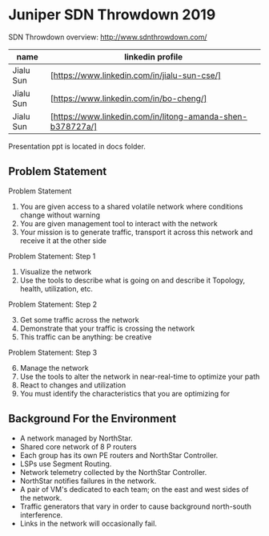 # Juniper SDN Throwdown 2019

SDN Throwdown overview: http://www.sdnthrowdown.com/

| name | linkedin profile |
| ------ | ------ |
| Jialu Sun | [https://www.linkedin.com/in/jialu-sun-cse/]|
| Jialu Sun | [https://www.linkedin.com/in/bo-cheng/]|
| Jialu Sun | [https://www.linkedin.com/in/litong-amanda-shen-b378727a/]|

Presentation ppt is located in docs folder.

## Problem Statement

Problem Statement
1. You are given access to a shared volatile network where
conditions change without warning
2.  You are given management tool to interact with the network
3.  Your mission is to generate traffic, transport it across this network and receive it at the other side

Problem Statement: Step 1

1.  Visualize the network
2.  Use the tools to describe what is going on and describe it
 Topology, health, utilization, etc.
 
Problem Statement: Step 2

3. Get some traffic across the network
4. Demonstrate that your traffic is crossing the network
5. This traffic can be anything: be creative

Problem Statement: Step 3

6. Manage the network
7. Use the tools to alter the network in near-real-time to optimize
your path
8. React to changes and utilization
9. You must identify the characteristics that you are optimizing
for

## Background For the Environment

- A network managed by NorthStar. 
- Shared core network of 8 P routers
- Each group has its own PE routers and NorthStar Controller. 
- LSPs use Segment Routing.
- Network telemetry collected by the NorthStar Controller.
- NorthStar notifies failures in the network.
- A pair of VM's dedicated to each team; on the east and west sides of the network.
- Traffic generators that vary in order to cause background north-south interference.
- Links in the network will occasionally fail.
